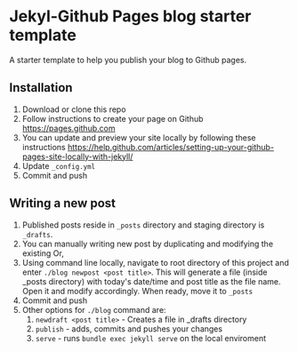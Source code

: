 # Jekyl-Github Pages blog starter template

A starter template to help you publish your blog to Github pages.

## Installation

1. Download or clone this repo
1. Follow instructions to create your page on Github <https://pages.github.com>
1. You can update and preview your site locally by following these instructions <https://help.github.com/articles/setting-up-your-github-pages-site-locally-with-jekyll/>
1. Update `_config.yml`
1. Commit and push

## Writing a new post

1. Published posts reside in `_posts` directory and staging directory is `_drafts`.
1. You can manually writing new post by duplicating and modifying the existing Or,
1. Using command line locally, navigate to root directory of this project and enter `./blog newpost <post title>`. This will generate a file (inside _posts directory) with today's date/time and post title as the file name. Open it and modify accordingly. When ready, move it to `_posts`
1. Commit and push
1. Other options for `./blog` command are:
    1. `newdraft <post title>` - Creates a file in _drafts directory
    1. `publish` - adds, commits and pushes your changes
    1. `serve` - runs `bundle exec jekyll serve` on the local enviroment
